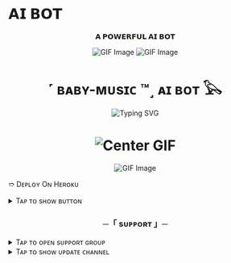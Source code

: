 
# 𝗔𝗜 𝗕𝗢𝗧

<p align="center">
  <b>𝗔 𝗣𝗢𝗪𝗘𝗥𝗙𝗨𝗟 𝗔𝗜 𝗕𝗢𝗧</b>
</p>

<div align="center">
  <img src="https://user-images.githubusercontent.com/73097560/115834477-dbab4500-a447-11eb-908a-139a6edaec5c.gif" alt="GIF Image">
  <img src="https://user-images.githubusercontent.com/73097560/115834477-dbab4500-a447-11eb-908a-139a6edaec5c.gif" alt="GIF Image">
</div>

<h1 align="center">
  <b>˹ ʙᴀʙʏ-ᴍᴜsɪᴄ ™˼ ᴀɪ ʙᴏᴛ 𓅂</b>
</h1>

<div align="center">
  <img src="https://readme-typing-svg.herokuapp.com?colors=FF0000,0000FF,00FF00,FFFF00,FFFFFF&center=true&vCenter=true&lines=──+˹+ʙᴀʙʏ-ᴍᴜsɪᴄ+™˼+ᴀɪ+ʙᴏᴛ+𓅂+──;Fᴏʀᴋ+ᴀɴᴅ+ɢɪᴠᴇ+sᴛᴀʀ+ᴛʜᴇɴ+ᴅᴇᴘʟᴏʏ.&width=600&height=180" alt="Typing SVG">
</div>

<h1 align="center">
  <img src="./.github/a94aee835e16cff4f14c83dac8ffbe10.gif" alt="Center GIF">
</h1>

<div align="center">
  <img src="https://user-images.githubusercontent.com/73097560/115834477-dbab4500-a447-11eb-908a-139a6edaec5c.gif" alt="GIF Image">
</div>

➱  Dᴇᴘʟᴏʏ Oɴ Hᴇʀᴏᴋᴜ

<details>
  <summary>Tᴀᴘ ᴛᴏ sʜᴏᴡ ʙᴜᴛᴛᴏɴ</summary>
  <br>
  <a href="https://dashboard.heroku.com/new?template=https://github.com/BABY-MUSIC/AI_BOT">
      <img src="https://img.shields.io/badge/Deploy_to_Heroku-red?style=for-the-badge&logo=heroku&logoColor=green" alt="Deploy to Heroku">
  </a>
</details>

<h3 align="center">
    ─「 sᴜᴩᴩᴏʀᴛ 」─
</h3>

<details>
  <summary>Tᴀᴘ ᴛᴏ ᴏᴘᴇɴ sᴜᴘᴘᴏʀᴛ ɢʀᴏᴜᴘ</summary>
  <br>
  <p align="center">
    <a href="https://t.me/+OL6jdTL7JAJjYzVl">
      <img src="https://img.shields.io/badge/-Support%20Group-blue.svg?style=for-the-badge&logo=Telegram" alt="Support Group">
    </a>
  </p>
</details>

<details>
  <summary>Tᴀᴘ ᴛᴏ sʜᴏᴡ ᴜᴘᴅᴀᴛᴇ ᴄʜᴀɴɴᴇʟ</summary>
  <br>
  <p align="center">
    <a href="https://t.me/BABY09_WORLD">
      <img src="https://img.shields.io/badge/-Support%20Channel-blue.svg?style=for-the-badge&logo=Telegram" alt="Support Channel">
    </a>
  </p>
</details>

